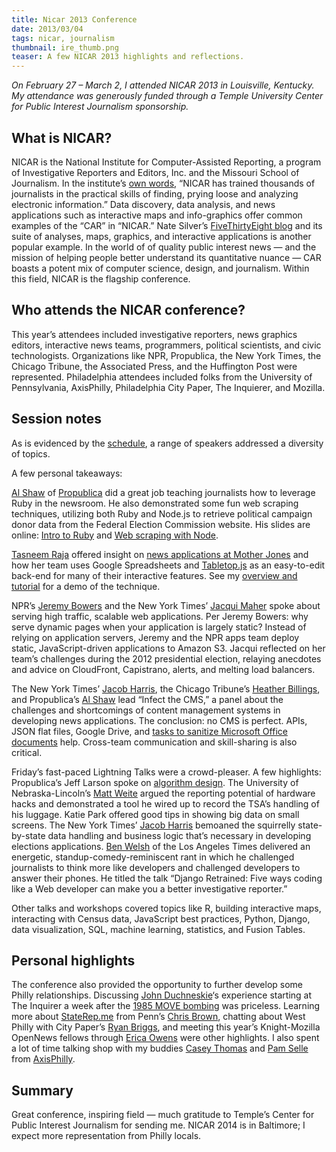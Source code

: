```yaml
---
title: Nicar 2013 Conference
date: 2013/03/04
tags: nicar, journalism
thumbnail: ire_thumb.png
teaser: A few NICAR 2013 highlights and reflections.
---
```


<em>On February 27 &ndash; March 2, I attended NICAR 2013 in Louisville, Kentucky. My attendance was generously funded through a Temple University Center for Public Interest Journalism sponsorship.</em>

## What is NICAR?

NICAR is the National Institute for Computer-Assisted Reporting, a program of Investigative Reporters and Editors, Inc. and the Missouri School of Journalism. In the institute&#8217;s <a href="http://www.ire.org/nicar/about/">own words</a>, &#8220;NICAR has trained thousands of journalists in the practical skills of finding, prying loose and analyzing electronic information.&#8221; Data discovery, data analysis, and news applications such as interactive maps and info-graphics offer common examples of the &#8220;CAR&#8221; in &#8220;NICAR.&#8221; Nate Silver&#8217;s <a href="http://fivethirtyeight.blogs.nytimes.com/">FiveThirtyEight blog</a> and its suite of analyses, maps, graphics, and interactive applications is another popular example. In the world of of quality public interest news &mdash; and the mission of helping people better understand its quantitative nuance &mdash; CAR boasts a potent mix of computer science, design, and journalism. Within this field, NICAR is the flagship conference.

## Who attends the NICAR conference?

This year&#8217;s attendees included investigative reporters, news graphics editors, interactive news teams, programmers, political scientists, and civic technologists. Organizations like NPR, Propublica, the New York Times, the Chicago Tribune, the Associated Press, and the Huffington Post were represented. Philadelphia attendees included folks from the University of Pennsylvania, AxisPhilly, Philadelphia City Paper, The Inquierer, and Mozilla.

## Session notes

As is evidenced by the <a href="http://www.ire.org/conferences/nicar-2013/sessions/">schedule</a>, a range of speakers addressed a diversity of topics.

A few personal takeaways:

<a href="https://github.com/ashaw">Al Shaw</a> of <a href="http://propublica.org">Propublica</a> did a great job teaching journalists how to leverage Ruby in the newsroom. He also demonstrated some fun web scraping techniques, utilizing both Ruby and Node.js to retrieve political campaign donor data from the Federal Election Commission website. His slides are online: <a href="http://shaw.al.s3.amazonaws.com/nicar13/nicar-2013-ruby.html">Intro to Ruby</a> and <a href="http://shaw.al.s3.amazonaws.com/nicar13/nicar-2013-node.html">Web scraping with Node</a>.

<a href="http://tasneemraja.com/">Tasneem Raja</a> offered insight on <a href="https://github.com/motherjones">news applications at Mother Jones</a> and how her team uses Google Spreadsheets and <a href="https://github.com/jsoma/tabletop">Tabletop.js</a> as an easy-to-edit back-end for many of their interactive features. See my <a href="http://www.mikeball.us/blog/using-google-spreadsheets-and-tabletop-js-as-a-web-application-back-end">overview and tutorial</a> for a demo of the technique.

NPR&#8217;s <a href="http://github.com/jeremyjbowers">Jeremy Bowers</a> and the New York Times&#8217; <a href="https://twitter.com/jacqui">Jacqui Maher</a> spoke about serving high traffic, scalable web applications. Per Jeremy Bowers: why serve dynamic pages when your application is largely static? Instead of relying on application servers, Jeremy and the NPR apps team deploy static, JavaScript-driven applications to Amazon S3. Jacqui reflected on her team&#8217;s challenges during the 2012 presidential election, relaying anecdotes and advice on CloudFront, Capistrano, alerts, and melting load balancers.

The New York Times&#8217; <a href="http://twitter.com/harrisj">Jacob Harris</a>, the Chicago Tribune&#8217;s <a href="http://twitter.com/hbillings">Heather Billings</a>, and Propublica&#8217;s <a href="http://twitter.com/A_L">Al Shaw</a> lead &#8220;Infect the CMS,&#8221; a panel about the challenges and shortcomings of content management systems in developing news applications. The conclusion: no CMS is perfect. APIs, JSON flat files, Google Drive, and <a href="https://gist.github.com/ashaw/5084087">tasks to sanitize Microsoft Office documents</a> help. Cross-team communication and skill-sharing is also critical.

Friday&#8217;s fast-paced Lightning Talks were a crowd-pleaser. A few highlights: Propublica&#8217;s Jeff Larson spoke on <a href="https://github.com/thejefflarson/nicar-nate-silver">algorithm design</a>. The University of Nebraska-Lincoln&#8217;s <a href="http://blog.mattwaite.com/">Matt Weite</a> argued the reporting potential of hardware hacks and demonstrated a tool he wired up to record the TSA&#8217;s handling of his luggage. Katie Park offered good tips in showing big data on small screens. The New York Times&#8217; <a href="http://twitter.com/harrisj">Jacob Harris</a> bemoaned the squirrelly state-by-state data handling and business logic that&#8217;s necessary in developing elections applications. <a href="http://twitter.com/palewire">Ben Welsh</a> of the Los Angeles Times delivered an energetic, standup-comedy-reminiscent rant in which he challenged journalists to think more like developers and challenged developers to answer their phones. He titled the talk &#8220;Django Retrained: Five ways coding like a Web developer can make you a better investigative reporter.&#8221;

Other talks and workshops covered topics like R, building interactive maps, interacting with Census data, JavaScript best practices, Python, Django, data visualization, SQL, machine learning, statistics, and Fusion Tables.

## Personal highlights

The conference also provided the opportunity to further develop some Philly relationships. Discussing <a href="https://twitter.com/jduchneskie">John Duchneskie</a>&#8216;s experience starting at The Inquirer a week after the <a href="http://en.wikipedia.org/wiki/MOVE">1985 MOVE bombing</a> was priceless. Learning more about <a href="http://staterep.me">StateRep.me</a> from Penn&#8217;s <a href="http://twitter.com/notthatbreezy">Chris Brown</a>, chatting about West Philly with City Paper&#8217;s <a href="http://twitter.com/rw_briggs">Ryan Briggs</a>, and meeting this year&#8217;s Knight-Mozilla OpenNews fellows through <a href="https://twitter.com/erika_owens">Erica Owens</a> were other highlights. I also spent a lot of time talking shop with my buddies <a href="https://twitter.com/caseypt">Casey Thomas</a> and <a href="https://twitter.com/pamasaur">Pam Selle</a> from <a href="http://axisphilly.org/">AxisPhilly</a>.

## Summary

Great conference, inspiring field &mdash; much gratitude to Temple&#8217;s Center for Public Interest Journalism for sending me. NICAR 2014 is in Baltimore; I expect more representation from Philly locals.
